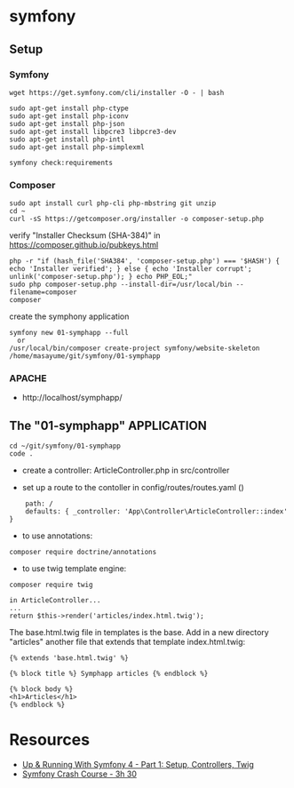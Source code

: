 # symfony

## Setup

### Symfony

```
wget https://get.symfony.com/cli/installer -O - | bash

sudo apt-get install php-ctype
sudo apt-get install php-iconv
sudo apt-get install php-json
sudo apt-get install libpcre3 libpcre3-dev
sudo apt-get install php-intl
sudo apt-get install php-simplexml

symfony check:requirements
```

### Composer

```
sudo apt install curl php-cli php-mbstring git unzip
cd ~
curl -sS https://getcomposer.org/installer -o composer-setup.php
```

verify "Installer Checksum (SHA-384)" in https://composer.github.io/pubkeys.html

```
php -r "if (hash_file('SHA384', 'composer-setup.php') === '$HASH') { echo 'Installer verified'; } else { echo 'Installer corrupt'; unlink('composer-setup.php'); } echo PHP_EOL;"
sudo php composer-setup.php --install-dir=/usr/local/bin --filename=composer
composer
```

create the symphony application

```
symfony new 01-symphapp --full
  or
/usr/local/bin/composer create-project symfony/website-skeleton /home/masayume/git/symfony/01-symphapp
```

### APACHE

* http://localhost/symphapp/

## The "01-symphapp" APPLICATION

```
cd ~/git/symfony/01-symphapp
code .
```

* create a controller: ArticleController.php in src/controller

* set up a route to the contoller in config/routes/routes.yaml () 
```index:
    path: /
    defaults: { _controller: 'App\Controller\ArticleController::index' }
```
* to use annotations:
```
composer require doctrine/annotations
```

* to use twig template engine:
```
composer require twig

in ArticleController...
...
return $this->render('articles/index.html.twig');
```

The base.html.twig file in templates is the base.
Add in a new directory "articles" another file that extends that template index.html.twig:

```
{% extends 'base.html.twig' %}

{% block title %} Symphapp articles {% endblock %}

{% block body %}
<h1>Articles</h1>
{% endblock %}
```


# Resources

* [Up & Running With Symfony 4 - Part 1: Setup, Controllers, Twig](https://www.youtube.com/watch?v=t5ZedKnWX9E)
* [Symfony Crash Course - 3h 30](https://www.youtube.com/watch?v=Bo0guUbL5uo)